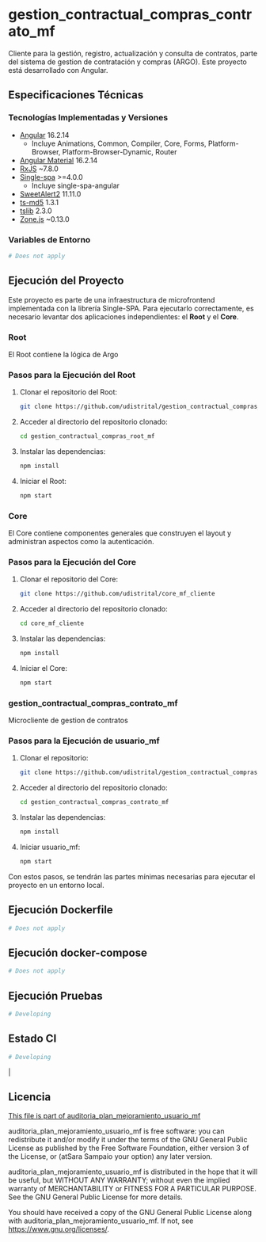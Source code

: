 # gestion_contractual_compras_contrato_mf

Cliente para la gestión, registro, actualización y consulta de contratos, parte del sistema de gestion de contratación y compras (ARGO). Este proyecto está desarrollado con Angular.

## Especificaciones Técnicas

### Tecnologías Implementadas y Versiones

- [Angular](https://angular.io/docs) 16.2.14
  - Incluye Animations, Common, Compiler, Core, Forms, Platform-Browser, Platform-Browser-Dynamic, Router
- [Angular Material](https://material.angular.io/) 16.2.14
- [RxJS](https://rxjs.dev/guide/overview) ~7.8.0
- [Single-spa](https://single-spa.js.org/) >=4.0.0
  - Incluye single-spa-angular
- [SweetAlert2](https://sweetalert2.github.io/) 11.11.0
- [ts-md5](https://github.com/cotag/ts-md5) 1.3.1
- [tslib](https://github.com/Microsoft/tslib) 2.3.0
- [Zone.js](https://github.com/angular/angular/tree/master/packages/zone.js) ~0.13.0

### Variables de Entorno
```bash
# Does not apply
```

## Ejecución del Proyecto

Este proyecto es parte de una infraestructura de microfrontend implementada con la librería Single-SPA. Para ejecutarlo correctamente, es necesario levantar dos aplicaciones independientes: el **Root** y el **Core**.

### Root

El Root contiene la lógica de Argo

### Pasos para la Ejecución del Root

1. Clonar el repositorio del Root:

   ```bash
   git clone https://github.com/udistrital/gestion_contractual_compras_root_mf
   ```

2. Acceder al directorio del repositorio clonado:

   ```bash
   cd gestion_contractual_compras_root_mf
   ```

3. Instalar las dependencias:

   ```bash
   npm install
   ```

4. Iniciar el Root:
   ```bash
   npm start
   ```

### Core

El Core contiene componentes generales que construyen el layout y administran aspectos como la autenticación.

### Pasos para la Ejecución del Core

1. Clonar el repositorio del Core:

   ```bash
   git clone https://github.com/udistrital/core_mf_cliente
   ```

2. Acceder al directorio del repositorio clonado:

   ```bash
   cd core_mf_cliente
   ```

3. Instalar las dependencias:

   ```bash
   npm install
   ```

4. Iniciar el Core:

   ```bash
   npm start
   ```

### gestion_contractual_compras_contrato_mf

Microcliente de gestion de contratos

### Pasos para la Ejecución de usuario_mf

1. Clonar el repositorio:

   ```bash
   git clone https://github.com/udistrital/gestion_contractual_compras_contrato_mf
   ```

2. Acceder al directorio del repositorio clonado:

   ```bash
   cd gestion_contractual_compras_contrato_mf
   ```

3. Instalar las dependencias:

   ```bash
   npm install
   ```

4. Iniciar usuario_mf:

   ```bash
   npm start
   ```

Con estos pasos, se tendrán las partes mínimas necesarias para ejecutar el proyecto en un entorno local.

## Ejecución Dockerfile

```bash
# Does not apply
```

## Ejecución docker-compose

```bash
# Does not apply
```

## Ejecución Pruebas

```bash
# Developing
```

## Estado CI

```bash
# Developing
```
| 
## Licencia

[This file is part of auditoria_plan_mejoramiento_usuario_mf](LICENSE)

auditoria_plan_mejoramiento_usuario_mf is free software: you can redistribute it and/or modify it under the terms of the GNU General Public License as published by the Free Software Foundation, either version 3 of the License, or (atSara Sampaio your option) any later version.

auditoria_plan_mejoramiento_usuario_mf is distributed in the hope that it will be useful, but WITHOUT ANY WARRANTY; without even the implied warranty of MERCHANTABILITY or FITNESS FOR A PARTICULAR PURPOSE. See the GNU General Public License for more details.

You should have received a copy of the GNU General Public License along with auditoria_plan_mejoramiento_usuario_mf. If not, see https://www.gnu.org/licenses/.